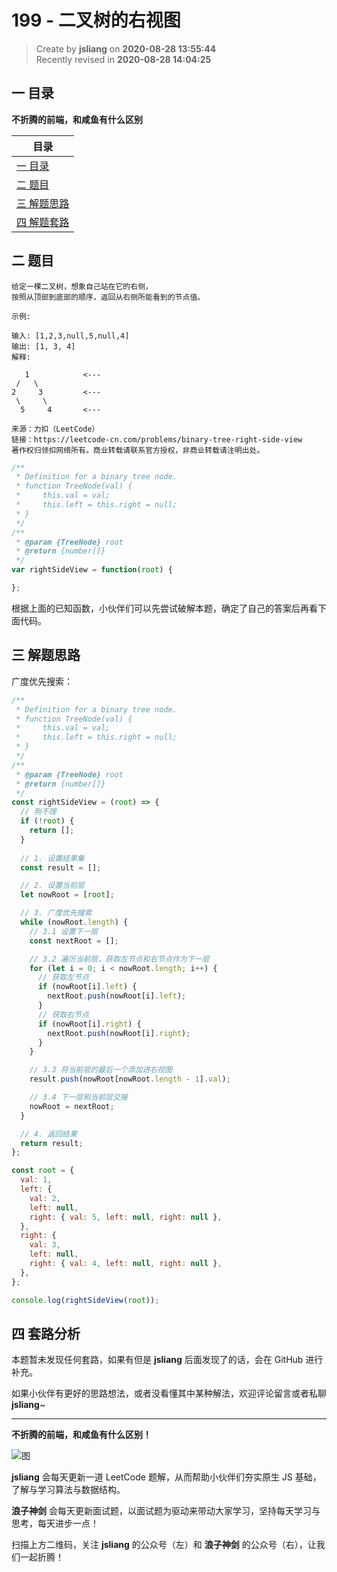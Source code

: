 199 - 二叉树的右视图
===

> Create by **jsliang** on **2020-08-28 13:55:44**  
> Recently revised in **2020-08-28 14:04:25**

## 一 目录

**不折腾的前端，和咸鱼有什么区别**

| 目录 |
| --- |
| [一 目录](#chapter-one) |
| [二 题目](#chapter-two) |
| [三 解题思路](#chapter-three) |
| [四 解题套路](#chapter-four) |

## 二 题目



```
给定一棵二叉树，想象自己站在它的右侧，
按照从顶部到底部的顺序，返回从右侧所能看到的节点值。

示例:

输入: [1,2,3,null,5,null,4]
输出: [1, 3, 4]
解释:

   1            <---
 /   \
2     3         <---
 \     \
  5     4       <---

来源：力扣（LeetCode）
链接：https://leetcode-cn.com/problems/binary-tree-right-side-view
著作权归领扣网络所有。商业转载请联系官方授权，非商业转载请注明出处。
```

```js
/**
 * Definition for a binary tree node.
 * function TreeNode(val) {
 *     this.val = val;
 *     this.left = this.right = null;
 * }
 */
/**
 * @param {TreeNode} root
 * @return {number[]}
 */
var rightSideView = function(root) {

};
```

根据上面的已知函数，小伙伴们可以先尝试破解本题，确定了自己的答案后再看下面代码。

## 三 解题思路



广度优先搜索：

```js
/**
 * Definition for a binary tree node.
 * function TreeNode(val) {
 *     this.val = val;
 *     this.left = this.right = null;
 * }
 */
/**
 * @param {TreeNode} root
 * @return {number[]}
 */
const rightSideView = (root) => {
  // 狗不理
  if (!root) {
    return [];
  }
  
  // 1. 设置结果集
  const result = [];

  // 2. 设置当前层
  let nowRoot = [root];

  // 3. 广度优先搜索
  while (nowRoot.length) {
    // 3.1 设置下一层
    const nextRoot = [];

    // 3.2 遍历当前层，获取左节点和右节点作为下一层
    for (let i = 0; i < nowRoot.length; i++) {
      // 获取左节点
      if (nowRoot[i].left) {
        nextRoot.push(nowRoot[i].left);
      }
      // 获取右节点
      if (nowRoot[i].right) {
        nextRoot.push(nowRoot[i].right);
      }
    }

    // 3.3 将当前层的最后一个添加进右视图
    result.push(nowRoot[nowRoot.length - 1].val);

    // 3.4 下一层和当前层交接
    nowRoot = nextRoot;
  }

  // 4. 返回结果
  return result;
};

const root = {
  val: 1,
  left: {
    val: 2,
    left: null,
    right: { val: 5, left: null, right: null },
  },
  right: {
    val: 3,
    left: null,
    right: { val: 4, left: null, right: null },
  },
};

console.log(rightSideView(root));
```

## 四 套路分析



本题暂未发现任何套路，如果有但是 **jsliang** 后面发现了的话，会在 GitHub 进行补充。

如果小伙伴有更好的思路想法，或者没看懂其中某种解法，欢迎评论留言或者私聊 **jsliang**~

---

**不折腾的前端，和咸鱼有什么区别！**

![图](https://github.com/LiangJunrong/document-library/blob/master/public-repertory/img/z-index-small.png?raw=true)

**jsliang** 会每天更新一道 LeetCode 题解，从而帮助小伙伴们夯实原生 JS 基础，了解与学习算法与数据结构。

**浪子神剑** 会每天更新面试题，以面试题为驱动来带动大家学习，坚持每天学习与思考，每天进步一点！

扫描上方二维码，关注 **jsliang** 的公众号（左）和 **浪子神剑** 的公众号（右），让我们一起折腾！

